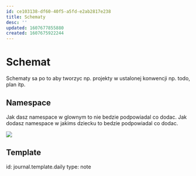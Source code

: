 ```yaml
---
id: ce103138-df60-40f5-a5fd-e2ab2817e238
title: Schematy
desc: ''
updated: 1607677855880
created: 1607675922244
---
```


# Schemat
Schematy sa po to aby tworzyc np. projekty w ustalonej konwencji np. todo, plan itp.

## Namespace
Jak dasz namespace w glownym to nie bedzie podpowiadal co dodac.
Jak dodasz namespace w jakims dziecku to bedzie podpowiadal co dodac.

![](/assets/images/2020-12-11-10-05-25.png)

## Template
 id: journal.template.daily
 type: note

